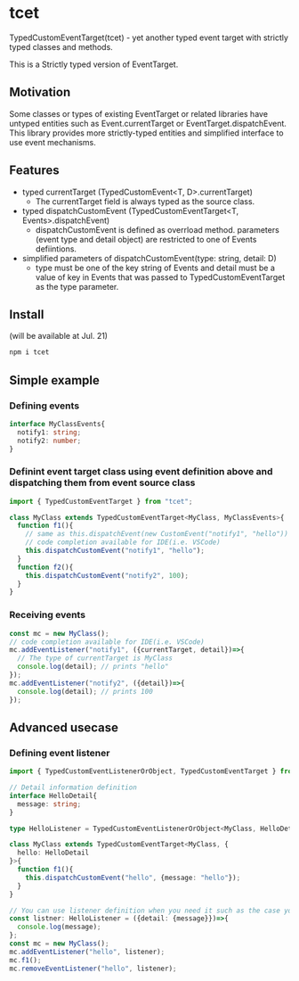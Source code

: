 # tcet

TypedCustomEventTarget(tcet) - yet another typed event target with strictly typed classes and methods.

This is a Strictly typed version of EventTarget.

## Motivation

Some classes or types of existing EventTarget or related libraries have
untyped entities such as Event.currentTarget or EventTarget.dispatchEvent.
This library provides more strictly-typed entities and simplified interface
to use event mechanisms.

## Features

* typed currentTarget (TypedCustomEvent<T, D>.currentTarget)
  * The currentTarget field is always typed as the source class. 
* typed dispatchCustomEvent (TypedCustomEventTarget<T, Events>.dispatchEvent)
  * dispatchCustomEvent is defined as overrload method. parameters (event type and detail object) are restricted to one of Events defiintions.
* simplified parameters of dispatchCustomEvent(type: string, detail: D)
  * type must be one of the key string of Events and detail must be a value of key in Events that was passed to TypedCustomEventTarget as the type parameter.

## Install
(will be available at Jul. 21)
```bash
npm i tcet
```

## Simple example

### Defining events

```ts
interface MyClassEvents{
  notify1: string;
  notify2: number;
}
```

### Definint event target class using event definition above and dispatching them from event source class
```ts
import { TypedCustomEventTarget } from "tcet";

class MyClass extends TypedCustomEventTarget<MyClass, MyClassEvents>{
  function f1(){
    // same as this.dispatchEvent(new CustomEvent("notify1", "hello"))
    // code completion available for IDE(i.e. VSCode)
    this.dispatchCustomEvent("notify1", "hello");
  }
  function f2(){
    this.dispatchCustomEvent("notify2", 100);
  }
}
```

### Receiving events
```ts
const mc = new MyClass();
// code completion available for IDE(i.e. VSCode)
mc.addEventListener("notify1", ({currentTarget, detail})=>{
  // The type of currentTarget is MyClass
  console.log(detail); // prints "hello"
});
mc.addEventListener("notify2", ({detail})=>{
  console.log(detail); // prints 100
});
```


## Advanced usecase

### Defining event listener

```ts
import { TypedCustomEventListenerOrObject, TypedCustomEventTarget } from "tcet";

// Detail information definition
interface HelloDetail{
  message: string;
}

type HelloListener = TypedCustomEventListenerOrObject<MyClass, HelloDetail>;

class MyClass extends TypedCustomEventTarget<MyClass, {
  hello: HelloDetail
}>{
  function f1(){
    this.dispatchCustomEvent("hello", {message: "hello"});
  }
}

// You can use listener definition when you need it such as the case you need to remove listener later.
const listner: HelloListener = ({detail: {message}})=>{
  console.log(message);
};
const mc = new MyClass();
mc.addEventListener("hello", listener);
mc.f1();
mc.removeEventListener("hello", listener);
```

